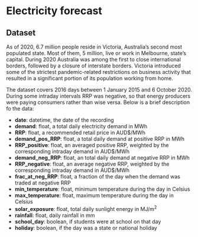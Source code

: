 Electricity forecast
================

## Dataset

As of 2020, 6.7 million people reside in Victoria, Australia’s second
most populated state. Most of them, 5 million, live or work in
Melbourne, state’s capital. During 2020 Australia was among the first to
close international borders, followed by a closure of interstate
borders. Victoria introduced some of the strictest pandemic-related
restrictions on business activity that resulted in a significant portion
of its population working from home.

The dataset covers 2016 days between 1 January 2015 and 6 October 2020.
During some intraday intervals RRP was negative, so that energy
producers were paying consumers rather than wise versa. Below is a brief
description fo the data:

- **date**: datetime, the date of the recording
- **demand**: float, a total daily electricity demand in MWh
- **RRP**: float, a recommended retail price in AUD\$/MWh
- **demand_pos_RRP**: float, a total daily demand at positive RRP in MWh
- **RRP_positive**: float, an averaged positive RRP, weighted by the
  corresponding intraday demand in AUD\$/MWh
- **demand_neg_RRP**: float, an total daily demand at negative RRP in
  MWh
- **RRP_negative**: float, an average negative RRP, weighted by the
  corresponding intraday demand in AUD\$/MWh
- **frac_at_neg_RRP**: float, a fraction of the day when the demand was
  traded at negative RRP
- **min_temperature**: float, minimum temperature during the day in
  Celsius
- **max_temperature**: float, maximum temperature during the day in
  Celsius
- **solar_exposure**: float, total daily sunlight energy in
  MJ/m<sup>2</sup>
- **rainfall**: float, daily rainfall in mm
- **school_day**: boolean, if students were at school on that day
- **holiday**: boolean, if the day was a state or national holiday

